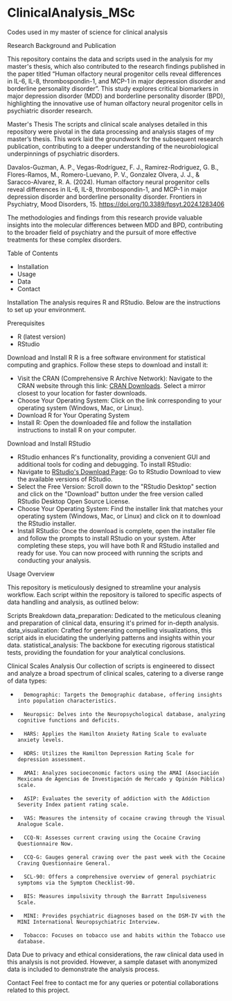 # ClinicalAnalysis_MSc
Codes used in my master of science for clinical analysis

Research Background and Publication

This repository contains the data and scripts used in the analysis for my master's thesis, which also contributed to the research findings published in the paper titled “Human olfactory neural progenitor cells reveal differences in IL-6, IL-8, thrombospondin-1, and MCP-1 in major depression disorder and borderline personality disorder”. This study explores critical biomarkers in major depression disorder (MDD) and borderline personality disorder (BPD), highlighting the innovative use of human olfactory neural progenitor cells in psychiatric disorder research.

Master's Thesis
The scripts and clinical scale analyses detailed in this repository were pivotal in the data processing and analysis stages of my master’s thesis. This work laid the groundwork for the subsequent research publication, contributing to a deeper understanding of the neurobiological underpinnings of psychiatric disorders.

Davalos-Guzman, A. P., Vegas-Rodríguez, F. J., Ramirez-Rodriguez, G. B., Flores-Ramos, M., Romero-Luevano, P. V., Gonzalez Olvera, J. J., & Saracco-Alvarez, R. A. (2024). Human olfactory neural progenitor cells reveal differences in IL-6, IL-8, thrombospondin-1, and MCP-1 in major depression disorder and borderline personality disorder. Frontiers in Psychiatry, Mood Disorders, 15. https://doi.org/10.3389/fpsyt.2024.1283406

The methodologies and findings from this research provide valuable insights into the molecular differences between MDD and BPD, contributing to the broader field of psychiatry and the pursuit of more effective treatments for these complex disorders.

Table of Contents
* Installation
* Usage
* Data
* Contact
  
Installation
The analysis requires R and RStudio. Below are the instructions to set up your environment.

Prerequisites
* R (latest version)
* RStudio

Download and Install R
R is a free software environment for statistical computing and graphics. Follow these steps to download and install it:

* Visit the CRAN (Comprehensive R Archive Network): Navigate to the CRAN website through this link: [CRAN Downloads](https://cran.r-project.org). Select a mirror closest to your location for faster downloads.
* Choose Your Operating System: Click on the link corresponding to your operating system (Windows, Mac, or Linux).
* Download R for Your Operating System
*  Install R: Open the downloaded file and follow the installation instructions to install R on your computer.

Download and Install RStudio
* RStudio enhances R's functionality, providing a convenient GUI and additional tools for coding and debugging. To install RStudio:
* Navigate to [RStudio's Download Page](https://posit.co/products/open-source/rstudio/): Go to RStudio Download to view the available versions of RStudio.
* Select the Free Version: Scroll down to the "RStudio Desktop" section and click on the "Download" button under the free version called RStudio Desktop Open Source License.
* Choose Your Operating System: Find the installer link that matches your operating system (Windows, Mac, or Linux) and click on it to download the RStudio installer.
* Install RStudio: Once the download is complete, open the installer file and follow the prompts to install RStudio on your system.
After completing these steps, you will have both R and RStudio installed and ready for use. You can now proceed with running the scripts and conducting your analysis.

Usage Overview

This repository is meticulously designed to streamline your analysis workflow. Each script within the repository is tailored to specific aspects of data handling and analysis, as outlined below:

Scripts Breakdown
data_preparation: Dedicated to the meticulous cleaning and preparation of clinical data, ensuring it's primed for in-depth analysis.
data_visualization: Crafted for generating compelling visualizations, this script aids in elucidating the underlying patterns and insights within your data.
statistical_analysis: The backbone for executing rigorous statistical tests, providing the foundation for your analytical conclusions.

Clinical Scales Analysis
Our collection of scripts is engineered to dissect and analyze a broad spectrum of clinical scales, catering to a diverse range of data types:

* 		Demographic: Targets the Demographic database, offering insights into population characteristics.
* 		Neuropsic: Delves into the Neuropsychological database, analyzing cognitive functions and deficits.
* 		HARS: Applies the Hamilton Anxiety Rating Scale to evaluate anxiety levels.
* 		HDRS: Utilizes the Hamilton Depression Rating Scale for depression assessment.
* 		AMAI: Analyzes socioeconomic factors using the AMAI (Asociación Mexicana de Agencias de Investigación de Mercado y Opinión Pública) scale.
* 		ASIP: Evaluates the severity of addiction with the Addiction Severity Index patient rating scale.
* 		VAS: Measures the intensity of cocaine craving through the Visual Analogue Scale.
* 		CCQ-N: Assesses current craving using the Cocaine Craving Questionnaire Now.
* 		CCQ-G: Gauges general craving over the past week with the Cocaine Craving Questionnaire General.
* 		SCL-90: Offers a comprehensive overview of general psychiatric symptoms via the Symptom Checklist-90.
* 		BIS: Measures impulsivity through the Barratt Impulsiveness Scale.
* 		MINI: Provides psychiatric diagnoses based on the DSM-IV with the MINI International Neuropsychiatric Interview.
* 		Tobacco: Focuses on tobacco use and habits within the Tobacco use database.

Data
Due to privacy and ethical considerations, the raw clinical data used in this analysis is not provided. However, a sample dataset with anonymized data is included to demonstrate the analysis process.

Contact
Feel free to contact me for any queries or potential collaborations related to this project.

